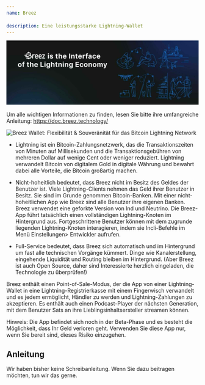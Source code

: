 ```yaml
---
name: Breez

description: Eine leistungsstarke Lightning-Wallet
---
```


![cover](assets/cover.jpeg)

Um alle wichtigen Informationen zu finden, lesen Sie bitte ihre umfangreiche Anleitung: https://doc.breez.technology/

![ Breez Wallet: Flexibilität & Souveränität für das Bitcoin Lightning Network ](https://youtu.be/Z_yiPM2gzk0)

- Lightning ist ein Bitcoin-Zahlungsnetzwerk, das die Transaktionszeiten von Minuten auf Millisekunden und die Transaktionsgebühren von mehreren Dollar auf wenige Cent oder weniger reduziert. Lightning verwandelt Bitcoin von digitalem Gold in digitale Währung und bewahrt dabei alle Vorteile, die Bitcoin großartig machen.

- Nicht-hoheitlich bedeutet, dass Breez nicht im Besitz des Geldes der Benutzer ist. Viele Lightning-Clients nehmen das Geld ihrer Benutzer in Besitz. Sie sind im Grunde genommen Bitcoin-Banken. Mit einer nicht-hoheitlichen App wie Breez sind alle Benutzer ihre eigenen Banken. Breez verwendet eine geforkte Version von lnd und Neutrino. Die Breez-App führt tatsächlich einen vollständigen Lightning-Knoten im Hintergrund aus. Fortgeschrittene Benutzer können mit dem zugrunde liegenden Lightning-Knoten interagieren, indem sie lncli-Befehle im Menü Einstellungen> Entwickler aufrufen.

- Full-Service bedeutet, dass Breez sich automatisch und im Hintergrund um fast alle technischen Vorgänge kümmert. Dinge wie Kanalerstellung, eingehende Liquidität und Routing bleiben im Hintergrund. (Aber Breez ist auch Open Source, daher sind Interessierte herzlich eingeladen, die Technologie zu überprüfen!)

Breez enthält einen Point-of-Sale-Modus, der die App von einer Lightning-Wallet in eine Lightning-Registrierkasse mit einem Fingerwisch verwandelt und es jedem ermöglicht, Händler zu werden und Lightning-Zahlungen zu akzeptieren. Es enthält auch einen Podcast-Player der nächsten Generation, mit dem Benutzer Sats an ihre Lieblingsinhaltsersteller streamen können.

Hinweis: Die App befindet sich noch in der Beta-Phase und es besteht die Möglichkeit, dass Ihr Geld verloren geht. Verwenden Sie diese App nur, wenn Sie bereit sind, dieses Risiko einzugehen.

## Anleitung

Wir haben bisher keine Schreibanleitung. Wenn Sie dazu beitragen möchten, tun wir das gerne.
